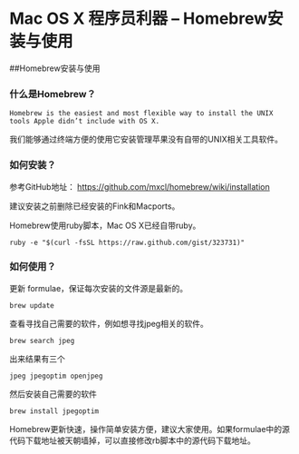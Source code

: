 Mac OS X 程序员利器 – Homebrew安装与使用
===

##Homebrew安装与使用

### 什么是Homebrew？

`Homebrew is the easiest and most flexible way to install the UNIX tools Apple didn’t include with OS X.`

我们能够通过终端方便的使用它安装管理苹果没有自带的UNIX相关工具软件。

### 如何安装？

参考GitHub地址： https://github.com/mxcl/homebrew/wiki/installation

建议安装之前删除已经安装的Fink和Macports。

Homebrew使用ruby脚本，Mac OS X已经自带ruby。

    ruby -e "$(curl -fsSL https://raw.github.com/gist/323731)"

### 如何使用？

更新 formulae，保证每次安装的文件源是最新的。

    brew update

查看寻找自己需要的软件，例如想寻找jpeg相关的软件。

    brew search jpeg

出来结果有三个

    jpeg jpegoptim openjpeg

然后安装自己需要的软件

    brew install jpegoptim

Homebrew更新快速，操作简单安装方便，建议大家使用。如果formulae中的源代码下载地址被天朝墙掉，可以直接修改rb脚本中的源代码下载地址。
